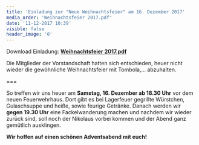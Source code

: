```yaml
---
title: 'Einladung zur "Neue Weihnachtsfeier" am 16. Dezember 2017'
media_order: 'Weihnachtsfeier 2017.pdf'
date: '11-12-2017 10:39'
visible: false
header_image: '0'
---
```


Download Einladung: **[Weihnachtsfeier 2017.pdf](Weihnachtsfeier%202017.pdf)**

Die Mitglieder der Vorstandschaft hatten sich entschieden, 
heuer nicht wieder die gewöhnliche Weihnachtsfeier mit 
Tombola,... abzuhalten.

===

So treffen wir uns heuer am 
**Samstag, 16. Dezember  ab 18.30 Uhr** 
vor dem neuen Feuerwehrhaus.
Dort gibt es bei Lagerfeuer gegrillte Würstchen, 
Gulaschsuppe und heiße, sowie feurige Getränke. 
Danach werden wir **gegen 19.30 Uhr** eine Fackelwanderung 
machen und nachdem wir wieder zurück sind, soll noch der 
Nikolaus vorbei kommen und der Abend ganz gemütlich ausklingen.

**Wir hoffen auf einen schönen Adventsabend mit euch!**
